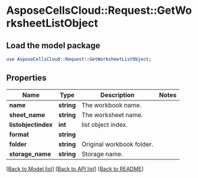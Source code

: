 # AsposeCellsCloud::Request::GetWorksheetListObject 

## Load the model package
```perl
use AsposeCellsCloud::Request::GetWorksheetListObject;
```

## Properties
Name | Type | Description | Notes
------------ | ------------- | ------------- | -------------
**name** | **string** | The workbook name. |
**sheet_name** | **string** | The worksheet name. |
**listobjectindex** | **int** | list object index. |
**format** | **string** |  |
**folder** | **string** | Original workbook folder. |
**storage_name** | **string** | Storage name. |  

[[Back to Model list]](../README.md#documentation-for-requests) [[Back to API list]](../README.md#documentation-for-api-endpoints) [[Back to README]](../README.md)


